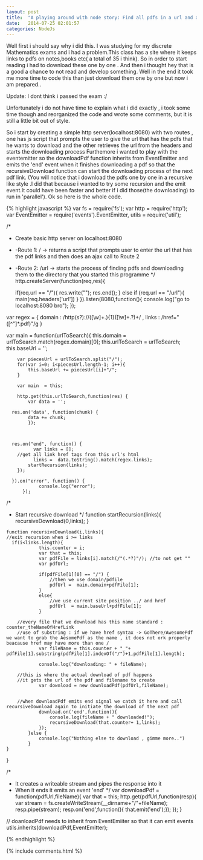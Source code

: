 ```yaml
---
layout: post
title:  "A playing around with node story: Find all pdfs in a url and automagically download them "
date:   2014-07-25 02:01:57
categories: NodeJs
---
```



Well first i should say why i did this.
I was studying for my discrete Mathematics exams and i had a problem.This class has a site where it keeps links to pdfs on notes,books etc( a total of 35 i think).
So in order to start reading i had to download these one by one .
And then i thought hey that is a good a chance to not read and develop something.
Well in the end it took me more time to code this than just download them one by one but  now i am prepared..

Update:
	I dont think i passed the exam :/

Unfortunately i do not have time to explain what i did exactly , i took some time though and reorganized the code and wrote some comments, but it is still a little bit out of style.

So i start by creating a simple http server(localhost:8080) with two routes , one has js script that prompts the user to give the url that has the pdfs that he wants to download and the other  retrieves the url from the headers and starts the downloading process
Furthemore i wanted to play with the eventemitter so the downloadPdf function inherits from EventEmitter and emits the 'end' event when it finishes downloading a pdf so that the recursiveDownload function can start the downloading process of the next pdf link.
(You will notice that i download the pdfs one by one in a recursive like style .I did that because i wanted to try some recursion and the emit event.It could have been faster and better if i did those(the downloading) to run in 'parallel').
Ok so here is the whole code.

{% highlight javascript %}
var fs = require('fs');
var http = require('http');
var EventEmitter = require('events').EventEmitter,
utils = require('util');



/*
*  Create basic http server on localhost:8080
*  -Route 1: / 		 -> returns a script that prompts user to enter the url that has the pdf links and then does an ajax call to Route 2
*  -Route 2: /url    -> starts the process of finding pdfs and downloading them to the directory that you started this programme
*/
http.createServer(function(req,res){

	if(req.url == "/"){
		res.write("<script>var answer = prompt('Enter url to find pdfs');    var xmlhttp = new XMLHttpRequest(); xmlhttp.open('GET','http://localhost:8080/url',true); xmlhttp.setRequestHeader('url', answer); xmlhttp.send(); </script>");
		res.end();
	} 
	else if (req.url == "/url"){
		main(req.headers['url'])
	}
}).listen(8080,function(){
	console.log("go to localhost:8080 bro");
});


var regex = {
	domain : /http(s?):\/\/([\w]+\.){1}([\w]+\.?)+/ ,
	links : /href="([^"]*.pdf)"/g
}

var main = function(urlToSearch){
		this.domain = urlToSearch.match(regex.domain)[0];
		this.urlToSearch = urlToSearch;
		this.baseUrl = '';

		var piecesUrl = urlToSearch.split("/");
		for(var i=0; i<piecesUrl.length-1; i++){
			this.baseUrl += piecesUrl[i]+"/";
		}

		var main  = this;

		http.get(this.urlToSearch,function(res) {
			var data = '';
		  
      res.on('data', function(chunk) {
		    data += chunk;
		    });
		  


      res.on("end", function() {
			  var links = [];
        //get all link href tags from this url's html
			  links =  data.toString().match(regex.links);
		    startRecursion(links);
        });
		  
      }).on("error", function() {
		        console.log("error");
		  });


  /*
  *  Start recursive download 
  */
	function startRecursion(links){
		recursiveDownload(0,links);
	}

	function recursiveDownload(i,links){
	//exit recursion when i >= links 
      if(i<links.length){
				this.counter = i;
				var that = this;
				var pdfFile = links[i].match(/"(.*?)"/); //to not get ""
				var pdfUrl;

				if(pdfFile[1][0] == "/") {
					//then we use domain/pdfile
					pdfUrl =  main.domain+pdfFile[1];
				}
				else{
					//we use current site position ../ and href
					pdfUrl  = main.baseUrl+pdfFile[1];
				}
				
        //every file that we download has this name standard : counter_theNameOfHrefLink
        //use of substring : if we have href syntax -> GoThere/AwesomePdf we want to grab the AesomePdf as the name , it does not ork properly beacause href may have more than one /
				var fileName = this.counter + "_"+ pdfFile[1].substring(pdfFile[1].indexOf("/")+1,pdfFile[1].length);
				
				console.log("downloading: " + fileName);
				
        //this is where the actual download of pdf happens 
        //it gets the url of the pdf and filename to create
				var download = new downloadPdf(pdfUrl,fileName);
				

        //when downloadPdf emits end signal we catch it here and call recursiveDownload again to initiate the download of the next pdf
				download.on('end',function(){
					console.log(fileName + " downloaded!");
					recursiveDownload(that.counter+ 1,links);
				});
			}else {
				console.log("Nothing else to download , gimme more..")
			}
	}
}


/*
* It creates a writeable stream and pipes the response into it
* When it ends it emits an event 'end'
*/
var downloadPdf = function(pdfUrl,fileName){
	var that = this;
	http.get(pdfUrl,function(resp){		
		var stream = fs.createWriteStream(__dirname+"/"+fileName);
		resp.pipe(stream);
		resp.on('end',function(){ that.emit('end');});
	});
}


// doanloadPdf needs to inherit from EventEmiiter so that it can emit events
utils.inherits(downloadPdf,EventEmitter);



{% endhighlight %}

{% include comments.html %}
